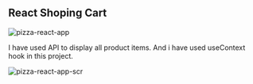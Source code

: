 ## React Shoping Cart

![pizza-react-app](https://user-images.githubusercontent.com/91654227/187898444-e49fd9ee-5a2d-4f72-b289-03c05703285b.png)

I have used API to display all product items. And i have used useContext hook in this project.

![pizza-react-app-scr](https://user-images.githubusercontent.com/91654227/187898507-05fa6d4c-cb09-4b75-97f4-424597ad2b50.png)

